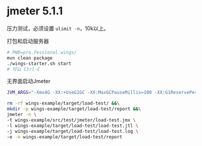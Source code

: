 # jmeter 5.1.1

压力测试，必须设置 `ulimit -n`，10k以上。

打包和启动服务器
``` bash
# PWD=pro.fessional.wings/
mvn clean package
./wings-starter.sh start
# 可以 Ctrl-C 
```

无界面启动Jmeter
```bash
JVM_ARGS="-Xmx4G -XX:+UseG1GC -XX:MaxGCPauseMillis=100 -XX:G1ReservePercent=20"

rm -rf wings-example/target/load-test/ &&\
mkdir -p wings-example/target/load-test/report &&\
jmeter -n \
-t wings-example/src/test/jmeter/load-test.jmx \
-l wings-example/target/load-test/load-test.jtl \
-j wings-example/target/load-test/load-test.log \
-e -o wings-example/target/load-test/report
```